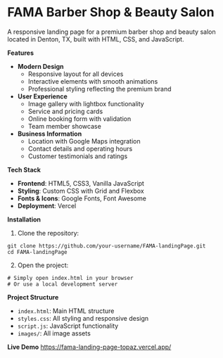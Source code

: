 # FAMA Barber Shop & Beauty Salon

A responsive landing page for a premium barber shop and beauty salon located in Denton, TX, built with HTML, CSS, and JavaScript.

**Features**
* **Modern Design**
   * Responsive layout for all devices
   * Interactive elements with smooth animations
   * Professional styling reflecting the premium brand
* **User Experience**
   * Image gallery with lightbox functionality
   * Service and pricing cards
   * Online booking form with validation
   * Team member showcase
* **Business Information**
   * Location with Google Maps integration
   * Contact details and operating hours
   * Customer testimonials and ratings

**Tech Stack**
* **Frontend**: HTML5, CSS3, Vanilla JavaScript
* **Styling**: Custom CSS with Grid and Flexbox
* **Fonts & Icons**: Google Fonts, Font Awesome
* **Deployment**: Vercel

**Installation**
1. Clone the repository:

```
git clone https://github.com/your-username/FAMA-landingPage.git
cd FAMA-landingPage
```

2. Open the project:

```
# Simply open index.html in your browser
# Or use a local development server
```

**Project Structure**
* `index.html`: Main HTML structure
* `styles.css`: All styling and responsive design
* `script.js`: JavaScript functionality
* `images/`: All image assets

**Live Demo**
https://fama-landing-page-topaz.vercel.app/